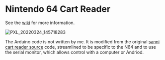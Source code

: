 # Nintendo 64 Cart Reader

See the [wiki](https://github.com/jgazeley/n64cartreader/wiki) for more information.

![PXL_20220324_145718283](https://user-images.githubusercontent.com/89006649/163695952-5d669e10-0530-4efc-af9a-a59249979397.jpg)

The Arduino code is not written by me. It is modified from the original [sanni cart reader source](https://github.com/sanni/cartreader) code, streamlined to be specific to the N64 and to use the serial monitor, which allows control with a computer or Andriod.

